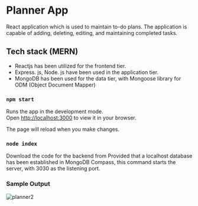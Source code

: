 # Planner App

React application which is used to maintain to-do plans. The application is capable of adding, deleting, editing, and maintaining completed tasks. 

## Tech stack (MERN)

* Reactjs has been utilized for the frontend tier.
* Express. js, Node. js have been used in the application tier.
* MongoDB has been used for the data tier, with Mongoose library for ODM (Object Document Mapper)

### `npm start`

Runs the app in the development mode.\
Open [http://localhost:3000](http://localhost:3000) to view it in your browser.

The page will reload when you make changes.

### `node index`

Download the code for the backend from 
Provided that a localhost database has been established in MongoDB Compass, this command starts the server, with 3030 as the listening port.  

### Sample Output 

![planner2](https://github.com/AishwaryaSar/Planner/assets/76870189/13113603-9d02-4a85-9c72-c104da883ea6)


